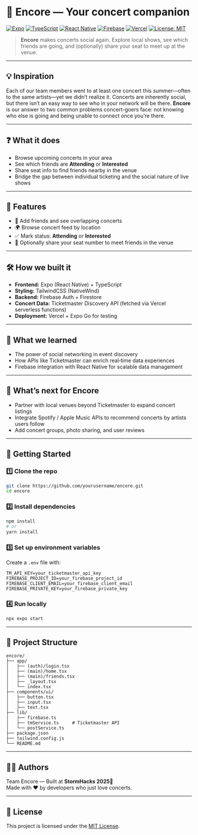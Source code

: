 
# 🎵 Encore — Your concert companion

[![Expo](https://img.shields.io/badge/Expo-SDK%20%5E51-black)](https://expo.dev/)
[![TypeScript](https://img.shields.io/badge/TypeScript-5.x-3178C6)](https://www.typescriptlang.org/)
[![React Native](https://img.shields.io/badge/React%20Native-0.7x-61DAFB)](https://reactnative.dev/)
[![Firebase](https://img.shields.io/badge/Firebase-Auth%20%7C%20Firestore-FFCA28)](https://firebase.google.com/)
[![Vercel](https://img.shields.io/badge/Serverless-Vercel-000000)](https://vercel.com/)
[![License: MIT](https://img.shields.io/badge/License-MIT-green.svg)](#license)

> **Encore** makes concerts social again. Explore local shows, see which friends are going, and (optionally) share your seat to meet up at the venue.

---

## 💡 Inspiration

Each of our team members went to at least one concert this summer—often to the same artists—yet we didn’t realize it. Concerts are inherently social, but there isn’t an easy way to see who in your network will be there. **Encore** is our answer to two common problems concert-goers face: not knowing who else is going and being unable to connect once you’re there.

---

## ❓ What it does

- Browse upcoming concerts in your area  
- See which friends are **Attending** or **Interested**  
- Share seat info to find friends nearby in the venue  
- Bridge the gap between individual ticketing and the social nature of live shows

---

## 📝 Features

- 👥 Add friends and see overlapping concerts  
- 🌍 Browse concert feed by location  
- ✅ Mark status: **Attending** or **Interested**  
- 💺 Optionally share your seat number to meet friends in the venue  

---

## 🛠️ How we built it

- **Frontend:** Expo (React Native) + TypeScript  
- **Styling:** TailwindCSS (NativeWind)  
- **Backend:** Firebase Auth + Firestore  
- **Concert Data:** Ticketmaster Discovery API (fetched via Vercel serverless functions)  
- **Deployment:** Vercel + Expo Go for testing  

---

## 🧠 What we learned

- The power of social networking in event discovery  
- How APIs like Ticketmaster can enrich real‑time data experiences  
- Firebase integration with React Native for scalable data management  

---

## 💭 What’s next for Encore

- Partner with local venues beyond Ticketmaster to expand concert listings  
- Integrate Spotify / Apple Music APIs to recommend concerts by artists users follow  
- Add concert groups, photo sharing, and user reviews  

---

## 🚀 Getting Started

### 1️⃣ Clone the repo
```bash
git clone https://github.com/yourusername/encore.git
cd encore
```

### 2️⃣ Install dependencies
```bash
npm install
# or
yarn install
```

### 3️⃣ Set up environment variables

Create a `.env` file with:

```
TM_API_KEY=your_ticketmaster_api_key
FIREBASE_PROJECT_ID=your_firebase_project_id
FIREBASE_CLIENT_EMAIL=your_firebase_client_email
FIREBASE_PRIVATE_KEY=your_firebase_private_key
```

### 4️⃣ Run locally
```bash
npx expo start
```

---

## 🧩 Project Structure

```
encore/
├── app/
│   ├── (auth)/login.tsx
│   ├── (main)/home.tsx
│   ├── (main)/friends.tsx
│   ├── _layout.tsx
│   └── index.tsx
├── components/ui/
│   ├── button.tsx
│   ├── input.tsx
│   ├── text.tsx
├── lib/
│   ├── firebase.ts
│   ├── tmService.ts     # Ticketmaster API
│   └── postService.ts
├── package.json
├── tailwind.config.js
└── README.md
```

---

## 🧑‍💻 Authors

Team Encore — Built at **StormHacks 2025**💙  
Made with ❤️ by developers who just love concerts.

---

## 📜 License

This project is licensed under the [MIT License](LICENSE).
